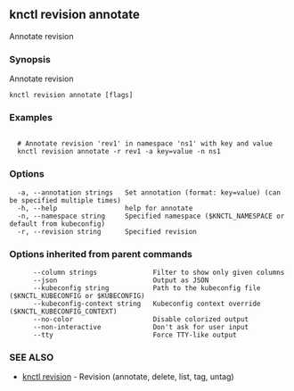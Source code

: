 ## knctl revision annotate

Annotate revision

### Synopsis

Annotate revision

```
knctl revision annotate [flags]
```

### Examples

```

  # Annotate revision 'rev1' in namespace 'ns1' with key and value
  knctl revision annotate -r rev1 -a key=value -n ns1
```

### Options

```
  -a, --annotation strings   Set annotation (format: key=value) (can be specified multiple times)
  -h, --help                 help for annotate
  -n, --namespace string     Specified namespace ($KNCTL_NAMESPACE or default from kubeconfig)
  -r, --revision string      Specified revision
```

### Options inherited from parent commands

```
      --column strings              Filter to show only given columns
      --json                        Output as JSON
      --kubeconfig string           Path to the kubeconfig file ($KNCTL_KUBECONFIG or $KUBECONFIG)
      --kubeconfig-context string   Kubeconfig context override ($KNCTL_KUBECONFIG_CONTEXT)
      --no-color                    Disable colorized output
      --non-interactive             Don't ask for user input
      --tty                         Force TTY-like output
```

### SEE ALSO

* [knctl revision](knctl_revision.md)	 - Revision (annotate, delete, list, tag, untag)


